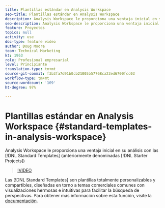 ```yaml
---
title: Plantillas estándar en Analysis Workspace
seo-title: Plantillas estándar en Analysis Workspace
description: Analysis Workspace le proporciona una ventaja inicial en su análisis con las plantillas estándar (anteriormente denominadas Proyectos iniciales)
seo-description: Analysis Workspace le proporciona una ventaja inicial en su análisis con las plantillas estándar (anteriormente denominadas Proyectos iniciales)
feature: Proyectos
topics: null
activity: use
doc-type: feature video
author: Doug Moore
team: Technical Marketing
kt: 1963
role: Profesional empresarial
level: Principiante
translation-type: tm+mt
source-git-commit: f3b3fa7d91b0cb21005b57768ca23ed6700fcc03
workflow-type: tm+mt
source-wordcount: '109'
ht-degree: 97%

---
```



# Plantillas estándar en Analysis Workspace {#standard-templates-in-analysis-workspace}

Analysis Workspace le proporciona una ventaja inicial en su análisis con las [!DNL Standard Templates] (anteriormente denominadas [!DNL Starter Projects])

>[!VIDEO](https://video.tv.adobe.com/v/23960/?quality=12)

Las [!DNL Standard Templates] son plantillas totalmente personalizables y compartibles, diseñadas en torno a temas comerciales comunes con visualizaciones hermosas e intuitivas para facilitar la búsqueda de perspectivas. Para obtener más información sobre esta función, visite la [documentación](https://marketing.adobe.com/resources/help/es_ES/analytics/analysis-workspace/starter_projects.html).
